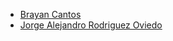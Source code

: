 - [Brayan Cantos](https://github.com/br-programmer)
- [Jorge Alejandro Rodriguez Oviedo](https://github.com/AlejandroRodriguezO)
